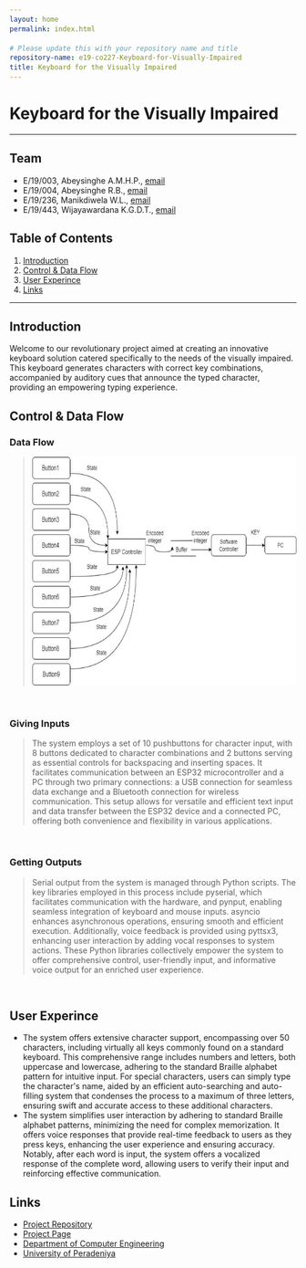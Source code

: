 ```yaml
---
layout: home
permalink: index.html

# Please update this with your repository name and title
repository-name: e19-co227-Keyboard-for-Visually-Impaired
title: Keyboard for the Visually Impaired
---
```


[comment]: # "This is the standard layout for the project, but you can clean this and use your own template"

# Keyboard for the Visually Impaired

---

<!--
This is a sample image, to show how to add images to your page. To learn more options, please refer [this](https://projects.ce.pdn.ac.lk/docs/faq/how-to-add-an-image/)

![Sample Image](./images/sample.png)
 -->

## Team

- E/19/003, Abeysinghe A.M.H.P., [email](e19003@eng.pdn.ac.lk)
- E/19/004, Abeysinghe R.B., [email](e19004@eng.pdn.ac.lk)
- E/19/236, Manikdiwela W.L., [email](e19236@eng.pdn.ac.lk)
- E/19/443, Wijayawardana K.G.D.T., [email](e19443@eng.pdn.ac.lk)

## Table of Contents

1. [Introduction](#introduction)
2. [Control & Data Flow](#control-&-data-flow)
3. [User Experince](#user-experince)
4. [Links](#links)

---

## Introduction

Welcome to our revolutionary project aimed at creating an innovative keyboard solution catered specifically to the needs of the visually impaired. This keyboard generates characters with correct key combinations, accompanied by auditory cues that announce the typed character, providing an empowering typing experience.

## Control & Data Flow

### Data Flow

> <img src="./dataflow.jpg" alt="Alt Text" width="600" height="400">

  <br>

### Giving Inputs

> The system employs a set of 10 pushbuttons for character input, with 8 buttons dedicated to character combinations and 2 buttons serving as essential controls for backspacing and inserting spaces. It facilitates communication between an ESP32 microcontroller and a PC through two primary connections: a USB connection for seamless data exchange and a Bluetooth connection for wireless communication. This setup allows for versatile and efficient text input and data transfer between the ESP32 device and a connected PC, offering both convenience and flexibility in various applications.

 <br>

### Getting Outputs

> Serial output from the system is managed through Python scripts. The key libraries employed in this process include pyserial, which facilitates communication with the hardware, and pynput, enabling seamless integration of keyboard and mouse inputs. asyncio enhances asynchronous operations, ensuring smooth and efficient execution. Additionally, voice feedback is provided using pyttsx3, enhancing user interaction by adding vocal responses to system actions. These Python libraries collectively empower the system to offer comprehensive control, user-friendly input, and informative voice output for an enriched user experience.

<br>

## User Experince

- The system offers extensive character support, encompassing over 50 characters, including virtually all keys commonly found on a standard keyboard. This comprehensive range includes numbers and letters, both uppercase and lowercase, adhering to the standard Braille alphabet pattern for intuitive input. For special characters, users can simply type the character's name, aided by an efficient auto-searching and auto-filling system that condenses the process to a maximum of three letters, ensuring swift and accurate access to these additional characters.
- The system simplifies user interaction by adhering to standard Braille alphabet patterns, minimizing the need for complex memorization. It offers voice responses that provide real-time feedback to users as they press keys, enhancing the user experience and ensuring accuracy. Notably, after each word is input, the system offers a vocalized response of the complete word, allowing users to verify their input and reinforcing effective communication.

## Links

- [Project Repository](https://github.com/cepdnaclk/e19-co227-Keyboard-for-Visually-Impaired)
- [Project Page](https://cepdnaclk.github.io/e19-co227-Keyboard-for-Visually-Impaired)
- [Department of Computer Engineering](http://www.ce.pdn.ac.lk/)
- [University of Peradeniya](https://eng.pdn.ac.lk/)

[//]: # "Please refer this to learn more about Markdown syntax"
[//]: # "https://github.com/adam-p/markdown-here/wiki/Markdown-Cheatsheet"
